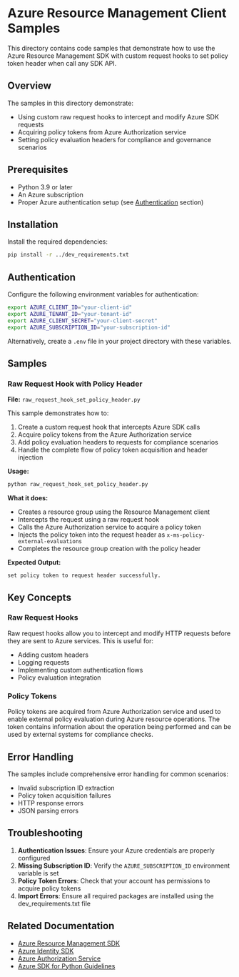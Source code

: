 # Azure Resource Management Client Samples

This directory contains code samples that demonstrate how to use the Azure Resource Management SDK with custom request hooks to set policy token header when call any SDK API.

## Overview

The samples in this directory demonstrate:
- Using custom raw request hooks to intercept and modify Azure SDK requests
- Acquiring policy tokens from Azure Authorization service
- Setting policy evaluation headers for compliance and governance scenarios

## Prerequisites

- Python 3.9 or later
- An Azure subscription
- Proper Azure authentication setup (see [Authentication](#authentication) section)

## Installation

Install the required dependencies:

```bash
pip install -r ../dev_requirements.txt
```

## Authentication

Configure the following environment variables for authentication:

```bash
export AZURE_CLIENT_ID="your-client-id"
export AZURE_TENANT_ID="your-tenant-id"
export AZURE_CLIENT_SECRET="your-client-secret"
export AZURE_SUBSCRIPTION_ID="your-subscription-id"
```

Alternatively, create a `.env` file in your project directory with these variables.

## Samples

### Raw Request Hook with Policy Header

**File:** `raw_request_hook_set_policy_header.py`

This sample demonstrates how to:
1. Create a custom request hook that intercepts Azure SDK calls
2. Acquire policy tokens from the Azure Authorization service
3. Add policy evaluation headers to requests for compliance scenarios
4. Handle the complete flow of policy token acquisition and header injection

**Usage:**

```bash
python raw_request_hook_set_policy_header.py
```

**What it does:**
- Creates a resource group using the Resource Management client
- Intercepts the request using a raw request hook
- Calls the Azure Authorization service to acquire a policy token
- Injects the policy token into the request header as `x-ms-policy-external-evaluations`
- Completes the resource group creation with the policy header

**Expected Output:**
```
set policy token to request header successfully.
```

## Key Concepts

### Raw Request Hooks
Raw request hooks allow you to intercept and modify HTTP requests before they are sent to Azure services. This is useful for:
- Adding custom headers
- Logging requests
- Implementing custom authentication flows
- Policy evaluation integration

### Policy Tokens
Policy tokens are acquired from Azure Authorization service and used to enable external policy evaluation during Azure resource operations. The token contains information about the operation being performed and can be used by external systems for compliance checks.

## Error Handling

The samples include comprehensive error handling for common scenarios:
- Invalid subscription ID extraction
- Policy token acquisition failures
- HTTP response errors
- JSON parsing errors

## Troubleshooting

1. **Authentication Issues**: Ensure your Azure credentials are properly configured
2. **Missing Subscription ID**: Verify the `AZURE_SUBSCRIPTION_ID` environment variable is set
3. **Policy Token Errors**: Check that your account has permissions to acquire policy tokens
4. **Import Errors**: Ensure all required packages are installed using the dev_requirements.txt file

## Related Documentation

- [Azure Resource Management SDK](https://docs.microsoft.com/python/api/azure-mgmt-resource/)
- [Azure Identity SDK](https://docs.microsoft.com/python/api/azure-identity/)
- [Azure Authorization Service](https://docs.microsoft.com/rest/api/authorization/)
- [Azure SDK for Python Guidelines](https://azure.github.io/azure-sdk/python_design.html)